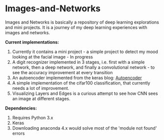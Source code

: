 # Images-and-Networks

Images and Networks is basically a repository of deep learning explorations and mini projects. It is a journey of my deep learning experiences
with images and networks.<br>

**Current implementations:** 

1. Currently it contains a mini project - a simple project to detect my mood looking at the facial image - In progress
2. A digit recognizer implemented in 3 stages, i.e. first with a simple network, then a deep network, and finally a convolutional network - to see the accuracy improvement at every transition
3. An autoencoder implemented from the keras blog: [Autoencoder](https://blog.keras.io/building-autoencoders-in-keras.html)
4. A simple implementation of the cifar100 classification, that currently needs a lot of improvement.
5. Visualizing Layers and Edges is a curious attempt to see how CNN sees an image at different stages. 

**Dependencies:**

1. Requires Python 3.x
2. Keras 
3. Downloading anaconda 4.x would solve most of the 'module not found' errors
